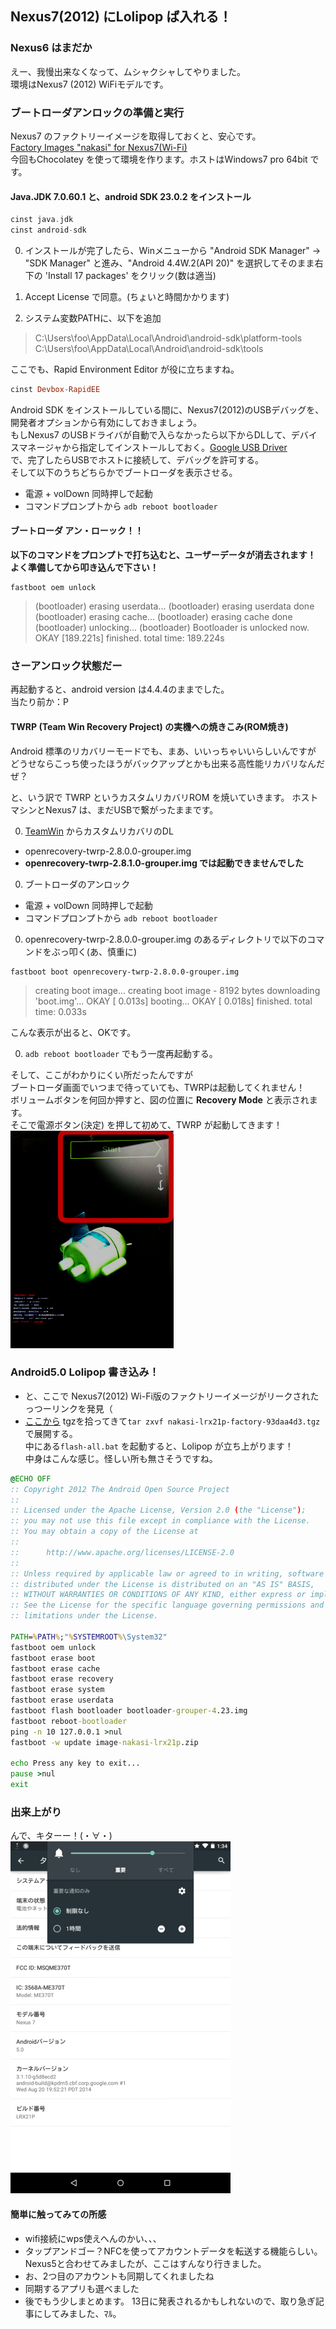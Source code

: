 ## Nexus7(2012) にLolipop ば入れる！

### Nexus6 はまだか

えー、我慢出来なくなって、ムシャクシャしてやりました。  
環境はNexus7 (2012) WiFiモデルです。

### ブートローダアンロックの準備と実行

Nexus7 のファクトリーイメージを取得しておくと、安心です。  
[Factory Images "nakasi" for Nexus7(Wi-Fi)](https://developers.google.com/android/nexus/images)  
今回もChocolatey を使って環境を作ります。ホストはWindows7 pro 64bit です。

#### Java.JDK 7.0.60.1 と、android SDK 23.0.2 をインストール

```haskell
cinst java.jdk
cinst android-sdk
```

0. インストールが完了したら、Winメニューから "Android SDK Manager" -> "SDK Manager" と進み、"Android 4.4W.2(API 20)" を選択してそのまま右下の 'Install 17 packages' をクリック(数は適当)

0. Accept License で同意。(ちょいと時間かかります)

0. システム変数PATHに、以下を追加

> C:\Users\foo\AppData\Local\Android\android-sdk\platform-tools  
> C:\Users\foo\AppData\Local\Android\android-sdk\tools  

ここでも、Rapid Environment Editor が役に立ちますね。

```haskell
cinst Devbox-RapidEE
```


Android SDK をインストールしている間に、Nexus7(2012)のUSBデバッグを、開発者オプションから有効にしておきましょう。  
もしNexus7 のUSBドライバが自動で入らなかったら以下からDLして、デバイスマネージャから指定してインストールしておく。[Google USB Driver](http://developer.android.com/sdk/win-usb.html#download)  
で、完了したらUSBでホストに接続して、デバッグを許可する。  
そして以下のうちどちらかでブートローダを表示させる。

* 電源 + volDown 同時押しで起動
* コマンドプロンプトから `adb reboot bootloader`

#### ブートローダ アン・ローック！！

**以下のコマンドをプロンプトで打ち込むと、ユーザーデータが消去されます！**  
**よく準備してから叩き込んで下さい！**

```
fastboot oem unlock
```

> (bootloader) erasing userdata...
> (bootloader) erasing userdata done
> (bootloader) erasing cache...
> (bootloader) erasing cache done
> (bootloader) unlocking...
> (bootloader) Bootloader is unlocked now.
> OKAY [189.221s]
> finished. total time: 189.224s

### さーアンロック状態だー

再起動すると、android version は4.4.4のままでした。  
当たり前か：P

#### TWRP (Team Win Recovery Project) の実機への焼きこみ(ROM焼き)

Android 標準のリカバリーモードでも、まあ、いいっちゃいいらしいんですが  
どうせならこっち使ったほうがバックアップとかも出来る高性能リカバリなんだぜ？  

と、いう訳で TWRP というカスタムリカバリROM を焼いていきます。
ホストマシンとNexus7 は、まだUSBで繋がったままです。

0. [TeamWin](http://teamw.in/twrp_view_all_devices) からカスタムリカバリのDL
  * openrecovery-twrp-2.8.0.0-grouper.img
  * **openrecovery-twrp-2.8.1.0-grouper.img では起動できませんでした**

0. ブートローダのアンロック
  * 電源 + volDown 同時押しで起動
  * コマンドプロンプトから `adb reboot bootloader`

0. openrecovery-twrp-2.8.0.0-grouper.img のあるディレクトリで以下のコマンドをぶっ叩く(あ、慎重に)  

```
fastboot boot openrecovery-twrp-2.8.0.0-grouper.img
```

> creating boot image...
> creating boot image - 8192 bytes
> downloading 'boot.img'...
> OKAY [  0.013s]
> booting...
> OKAY [  0.018s]
> finished. total time: 0.033s

こんな表示が出ると、OKです。  

0. `adb reboot bootloader` でもう一度再起動する。

そして、ここがわかりにくい所だったんですが  
ブートローダ画面でいつまで待っていても、TWRPは起動してくれません！  
ボリュームボタンを何回か押すと、図の位置に **Recovery Mode** と表示されます。  
そこで電源ボタン(決定) を押して初めて、TWRP が起動してきます！  
![img001_thumb.png](./img001_thumb.png)

### Android5.0 Lolipop 書き込み！

* と、ここで Nexus7(2012) Wi-Fi版のファクトリーイメージがリークされたっつーリンクを発見（
* [ここから](http://dl.google.com/dl/android/aosp/nakasi-lrx21p-factory-93daa4d3.tgz) tgzを拾ってきて`tar zxvf nakasi-lrx21p-factory-93daa4d3.tgz` で展開する。  
中にある`flash-all.bat` を起動すると、Lolipop が立ち上がります！  
中身はこんな感じ。怪しい所も無さそうですね。

```bat
@ECHO OFF
:: Copyright 2012 The Android Open Source Project
::
:: Licensed under the Apache License, Version 2.0 (the "License");
:: you may not use this file except in compliance with the License.
:: You may obtain a copy of the License at
::
::      http://www.apache.org/licenses/LICENSE-2.0
::
:: Unless required by applicable law or agreed to in writing, software
:: distributed under the License is distributed on an "AS IS" BASIS,
:: WITHOUT WARRANTIES OR CONDITIONS OF ANY KIND, either express or implied.
:: See the License for the specific language governing permissions and
:: limitations under the License.

PATH=%PATH%;"%SYSTEMROOT%\System32"
fastboot oem unlock
fastboot erase boot
fastboot erase cache
fastboot erase recovery
fastboot erase system
fastboot erase userdata
fastboot flash bootloader bootloader-grouper-4.23.img
fastboot reboot-bootloader
ping -n 10 127.0.0.1 >nul
fastboot -w update image-nakasi-lrx21p.zip

echo Press any key to exit...
pause >nul
exit
```

### 出来上がり
んで、キターー！(・∀・)  
![img003_thumb.png](./img003_thumb.png)

#### 簡単に触ってみての所感
* wifi接続にwps使えへんのかい、、、
* タップアンドゴー？NFCを使ってアカウントデータを転送する機能らしい。
Nexus5と合わせてみましたが、ここはすんなり行きました。
* お、2つ目のアカウントも同期してくれましたね
* 同期するアプリも選べました
* 後でもう少しまとめます。
13日に発表されるかもしれないので、取り急ぎ記事にしてみました、ﾏﾙ。
